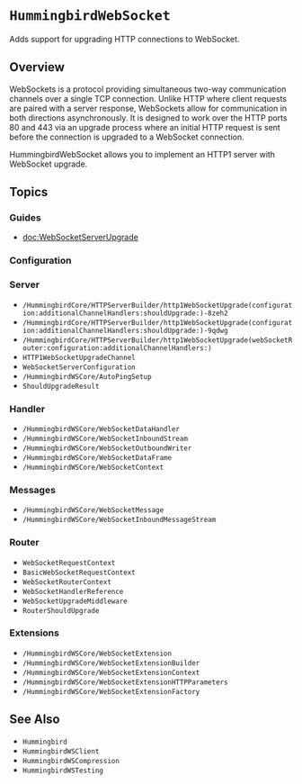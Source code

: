 # ``HummingbirdWebSocket``

Adds support for upgrading HTTP connections to WebSocket. 

## Overview

WebSockets is a protocol providing simultaneous two-way communication channels over a single TCP connection. Unlike HTTP where client requests are paired with a server response, WebSockets allow for communication in both directions asynchronously. It is designed to work over the HTTP ports 80 and 443 via an upgrade process where an initial HTTP request is sent before the connection is upgraded to a WebSocket connection.

HummingbirdWebSocket allows you to implement an HTTP1 server with WebSocket upgrade.

## Topics

### Guides

- <doc:WebSocketServerUpgrade>

### Configuration

### Server

- ``/HummingbirdCore/HTTPServerBuilder/http1WebSocketUpgrade(configuration:additionalChannelHandlers:shouldUpgrade:)-8zeh2``
- ``/HummingbirdCore/HTTPServerBuilder/http1WebSocketUpgrade(configuration:additionalChannelHandlers:shouldUpgrade:)-9qdwg``
- ``/HummingbirdCore/HTTPServerBuilder/http1WebSocketUpgrade(webSocketRouter:configuration:additionalChannelHandlers:)``
- ``HTTP1WebSocketUpgradeChannel``
- ``WebSocketServerConfiguration``
- ``/HummingbirdWSCore/AutoPingSetup``
- ``ShouldUpgradeResult``

### Handler

- ``/HummingbirdWSCore/WebSocketDataHandler``
- ``/HummingbirdWSCore/WebSocketInboundStream``
- ``/HummingbirdWSCore/WebSocketOutboundWriter``
- ``/HummingbirdWSCore/WebSocketDataFrame``
- ``/HummingbirdWSCore/WebSocketContext``

### Messages

- ``/HummingbirdWSCore/WebSocketMessage``
- ``/HummingbirdWSCore/WebSocketInboundMessageStream``

### Router

- ``WebSocketRequestContext``
- ``BasicWebSocketRequestContext``
- ``WebSocketRouterContext``
- ``WebSocketHandlerReference``
- ``WebSocketUpgradeMiddleware``
- ``RouterShouldUpgrade``

### Extensions

- ``/HummingbirdWSCore/WebSocketExtension``
- ``/HummingbirdWSCore/WebSocketExtensionBuilder``
- ``/HummingbirdWSCore/WebSocketExtensionContext``
- ``/HummingbirdWSCore/WebSocketExtensionHTTPParameters``
- ``/HummingbirdWSCore/WebSocketExtensionFactory``

## See Also

- ``Hummingbird``
- ``HummingbirdWSClient``
- ``HummingbirdWSCompression``
- ``HummingbirdWSTesting``